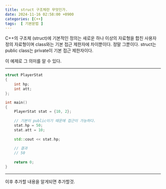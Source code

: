 ```yaml
---
title: struct 구조체란 무엇인가.
date: 2024-11-16 02:58:00 +0900
categories: [C++]  
tags:  [ 기본문법 ]
---
```



C++의 구조체 (struct)에 기본적인 정의는 새로운 하나 이상의 자료형을 합친 사용자 정의 자료형이며 class와는 기본 접근 제한자에 차이뿐이다. 정말 그뿐이다. struct는 public class는 private이 기본 접근 제한자이다.

이 예제로 그 의미를 알 수 있다.

--------------------------------------

```c++
struct PlayerStat
{
	int hp;
    int att;
};

int main()
{
	PlayerStat stat = {10, 2};
    
    // 기본이 public이기 때문에 접근이 가능하다.
    stat.hp = 50;
    stat.att = 10;
    
   	std::cout << stat.hp;
    
    // 결과
    // 50
    
	return 0;
}
```

--------------------------------------

이후 추가할 내용을 알게되면 추가할것.
